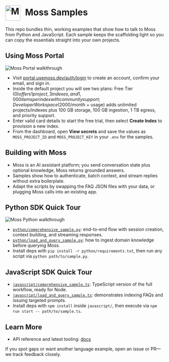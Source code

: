 <!-- markdownlint-disable-next-line MD033 -->
# <img src="https://github.com/user-attachments/assets/c4e39933-40c4-462d-a9a3-135458c6705f" alt="Moss logo" width="48" style="vertical-align: middle; margin-right: 8px;" /> Moss Samples

This repo bundles thin, working examples that show how to talk to Moss from Python and JavaScript. Each sample keeps the scaffolding light so you can copy the essentials straight into your own projects.

## Using Moss Portal

![Moss Portal walkthrough](https://github.com/user-attachments/assets/c3db9d2d-0df5-4cec-99fd-7d49d0a30844)

- Visit [portal.usemoss.dev/auth/login](https://portal.usemoss.dev/auth/login) to create an account, confirm your email, and sign in.
- Inside the default project you will see two plans: Free Tier ($0) offers 1 project, 3 indexes, and 1,000 items per index with community support; Developer Workspace ($2000/month + usage) adds unlimited projects/indexes plus 100 GB storage, 100 GB ingestion, 1 TB egress, and priority support.
- Enter valid card details to start the free trial, then select **Create Index** to provision a new index.
- From the dashboard, open **View secrets** and save the values as `MOSS_PROJECT_ID` and `MOSS_PROJECT_KEY` in your `.env` for the samples.

## Building with Moss

- Moss is an AI assistant platform; you send conversation state plus optional knowledge, Moss returns grounded answers.
- Samples show how to authenticate, batch context, and stream replies without extra boilerplate.
- Adapt the scripts by swapping the FAQ JSON files with your data, or plugging Moss calls into an existing app.
  
## Python SDK Quick Tour

![Moss Python walkthrough](https://github.com/user-attachments/assets/d826023d-92d6-49ac-8e5e-81cf04d409c5)

- [`python/comprehensive_sample.py`](python/comprehensive_sample.py): end-to-end flow with session creation, context building, and streaming responses.
- [`python/load_and_query_sample.py`](python/load_and_query_sample.py): how to ingest domain knowledge before querying Moss.
- Install deps with `pip install -r python/requirements.txt`, then run any script via `python path/to/sample.py`.

## JavaScript SDK Quick Tour

- [`javascript/comprehensive_sample.ts`](javascript/comprehensive_sample.ts): TypeScript version of the full workflow, ready for Node.
- [`javascript/load_and_query_sample.ts`](javascript/load_and_query_sample.ts): demonstrates indexing FAQs and issuing targeted prompts.
- Install deps with `npm install` inside `javascript/`, then execute via `npm run start -- path/to/sample.ts`.

## Learn More

- API reference and latest tooling: [docs](https://moss-docs-seven.vercel.app/)
  
If you spot gaps or want another language example, open an issue or PR—we track feedback closely.
